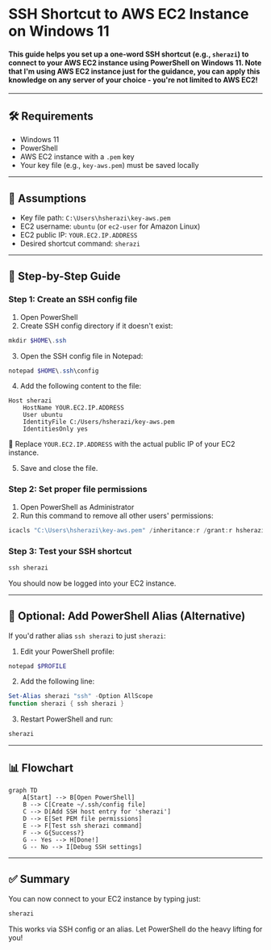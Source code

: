
# SSH Shortcut to AWS EC2 Instance on Windows 11


#### This guide helps you set up a one-word SSH shortcut (e.g., `sherazi`) to connect to your AWS EC2 instance using PowerShell on Windows 11. Note that I'm using AWS EC2 instance just for the guidance, you can apply this knowledge on any server of your choice - you're not limited to AWS EC2!
---

## 🛠️ Requirements
- Windows 11
- PowerShell
- AWS EC2 instance with a `.pem` key
- Your key file (e.g., `key-aws.pem`) must be saved locally

---

## 🔑 Assumptions
- Key file path: `C:\Users\hsherazi\key-aws.pem`
- EC2 username: `ubuntu` (or `ec2-user` for Amazon Linux)
- EC2 public IP: `YOUR.EC2.IP.ADDRESS`
- Desired shortcut command: `sherazi`

---

## 🧭 Step-by-Step Guide

### Step 1: Create an SSH config file

1. Open PowerShell
2. Create SSH config directory if it doesn't exist:

```powershell
mkdir $HOME\.ssh
```

3. Open the SSH config file in Notepad:

```powershell
notepad $HOME\.ssh\config
```

4. Add the following content to the file:

```text
Host sherazi
    HostName YOUR.EC2.IP.ADDRESS
    User ubuntu
    IdentityFile C:/Users/hsherazi/key-aws.pem
    IdentitiesOnly yes
```

🔁 Replace `YOUR.EC2.IP.ADDRESS` with the actual public IP of your EC2 instance.

5. Save and close the file.

### Step 2: Set proper file permissions

1. Open PowerShell as Administrator
2. Run this command to remove all other users' permissions:

```powershell
icacls "C:\Users\hsherazi\key-aws.pem" /inheritance:r /grant:r hsherazi:R
```

### Step 3: Test your SSH shortcut

```powershell
ssh sherazi
```

You should now be logged into your EC2 instance.

---

## 🧠 Optional: Add PowerShell Alias (Alternative)
If you'd rather alias `ssh sherazi` to just `sherazi`:

1. Edit your PowerShell profile:

```powershell
notepad $PROFILE
```

2. Add the following line:

```powershell
Set-Alias sherazi "ssh" -Option AllScope
function sherazi { ssh sherazi }
```

3. Restart PowerShell and run:

```powershell
sherazi
```

---

## 📊 Flowchart

```mermaid
graph TD
    A[Start] --> B[Open PowerShell]
    B --> C[Create ~/.ssh/config file]
    C --> D[Add SSH host entry for 'sherazi']
    D --> E[Set PEM file permissions]
    E --> F[Test ssh sherazi command]
    F --> G{Success?}
    G -- Yes --> H[Done!]
    G -- No --> I[Debug SSH settings]
```

---

## ✅ Summary
You can now connect to your EC2 instance by typing just:

```powershell
sherazi
```

This works via SSH config or an alias. Let PowerShell do the heavy lifting for you!

